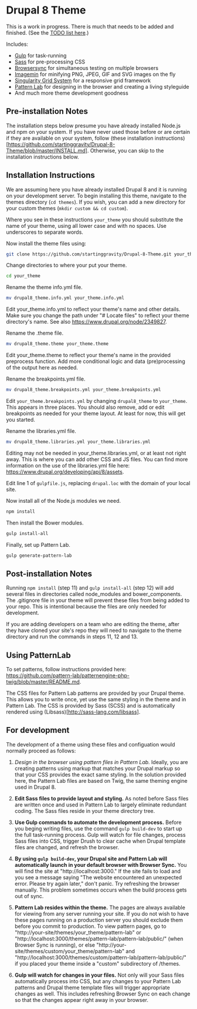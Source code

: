 # Drupal 8 Theme

This is a work in progress. There is much that needs to be added and finished. (See the [TODO list here](https://github.com/startinggravity/Drupal-8-Theme/blob/master/TODO.md).)

Includes:
* [Gulp](http://gulpjs.com) for task-running
* [Sass](http://sass-lang.com) for pre-processing CSS
* [Browsersync](http://www.browsersync.io) for simultaneous testing on multiple browsers
* [Imagemin](https://www.npmjs.com/package/gulp-imagemin) for minifying PNG, JPEG, GIF and SVG images on the fly
* [Singularity Grid System](https://github.com/at-import/Singularity) for a responsive grid framework
* [Pattern Lab](http://patternlab.io) for designing in the browser and creating a living styleguide
* And much more theme development goodness

## Pre-installation Notes

The installation steps below presume you have already installed Node.js and npm on your system. If you have never used those before or are certain if they are available on your system, follow (these installation instructions)[https://github.com/startinggravity/Drupal-8-Theme/blob/master/INSTALL.md]. Otherwise, you can skip to the installation instructions below.

## Installation Instructions

We are assuming here you have already installed Drupal 8 and it is running on your development server. To begin installing this theme, navigate to the themes directory (`cd themes`). If you wish, you can add a new directory for your custom themes (`mkdir custom && cd custom`).

Where you see in these instructions `your_theme` you should substitute the name of your theme, using all lower case and with no spaces. Use underscores to separate words.

Now install the theme files using: 

```bash
git clone https://github.com/startinggravity/Drupal-8-Theme.git your_theme
```

Change directories to where your put your theme.

```bash
cd your_theme
```

Rename the theme info.yml file.

```bash 
mv drupal8_theme.info.yml your_theme.info.yml
```

Edit your_theme.info.yml to reflect your theme's name and other details. Make sure you change the path under "# Locate files" to reflect your theme directory's name. See also https://www.drupal.org/node/2349827.

Rename the .theme file.

```bash
mv drupal8_theme.theme your_theme.theme
```

Edit your_theme.theme to reflect your theme's name in the provided preprocess function. Add more conditional logic and data (pre)processing of the output here as needed.

Rename the breakpoints.yml file.

```bash
mv drupal8_theme.breakpoints.yml your_theme.breakpoints.yml
```

Edit `your_theme.breakpoints.yml` by changing `drupal8_theme` to `your_theme`. This appears in three places. You should also remove, add or edit breakpoints as needed for your theme layout. At least for now, this will get you started.

Rename the libraries.yml file.

```bash
mv drupal8_theme.libraries.yml your_theme.libraries.yml
```

Editing may not be needed in your_theme.libraries.yml, or at least not right away. This is where you can add other CSS and JS files. You can find more information on the use of the libraries.yml file here: https://www.drupal.org/developing/api/8/assets.

Edit line 1 of `gulpfile.js`, replacing `drupal.loc` with the domain of your local site.

Now install all of the Node.js modules we need.

```bash
npm install
```

Then install the Bower modules.

```bash
gulp install-all
```

Finally, set up Pattern Lab.

```bash
gulp generate-pattern-lab
```

## Post-installation Notes

Running `npm install` (step 11) and `gulp install-all` (step 12) will add several files in directories called node_modules and bower_components. The .gitignore file in your theme will prevent these files from being added to your repo. This is intentional because the files are only needed for development. 

If you are adding developers on a team who are editing the theme, after they have cloned your site's repo they will need to navigate to the theme directory and run the commands in steps 11, 12 and 13.

## Using PatternLab

To set patterns, follow instructions provided here: https://github.com/pattern-lab/patternengine-php-twig/blob/master/README.md.

The CSS files for Pattern Lab patterns are provided by your Drupal theme. This allows you to write once, yet use the same styling in the theme and in Pattern Lab. The CSS is provided by Sass (SCSS) and is automatically rendered using (Libsass)[http://sass-lang.com/libsass].

## For development

The development of a theme using these files and configuation would normally proceed as follows:

1. *Design in the browser using pattern files in Pattern Lab.* Ideally, you are creating patterns using markup that matches your Drupal markup so that your CSS provides the exact same styling. In the solution provided here, the Pattern Lab files are based on Twig, the same theming engine used in Drupal 8.

1. **Edit Sass files to provide layout and styling.** As noted before Sass files are written once and used in Pattern Lab to largely eliminate redundant coding. The Sass files reside in your theme directory tree.

1. **Use Gulp commands to automate the development process.** Before you beging writing files, use the command `gulp build-dev` to start up the full task-running process. Gulp will watch for file changes, process Sass files into CSS, trigger Drush to clear cache when Drupal template files are changed, and refresh the browser.

1. **By using `gulp build-dev`, your Drupal site and Pattern Lab will automatically launch in your default browser with Browser Sync.** You will find the site at "http://localhost:3000." If the site fails to load and you see a message saying "The website encountered an unexpected error. Please try again later," don't panic. Try refreshing the browser manually. This problem sometimes occurs when the build process gets out of sync.

1. **Pattern Lab resides within the theme.** The pages are always available for viewing from any server running your site. If you do not wish to have these pages running on a production server you should exclude them before you commit to production. To view pattern pages, go to "http://your-site/themes/your_theme/pattern-lab" or "http://localhost:3000/themes/pattern-lab/pattern-lab/public/" (when Browser Sync is running), or else "http://your-site/themes/custom/your_theme/pattern-lab" and "http://localhost:3000/themes/custom/pattern-lab/pattern-lab/public/" if you placed your theme inside a "custom" subdirectory of /themes.

1. **Gulp will watch for changes in your files.** Not only will your Sass files automatically process into CSS, but any changes to your Pattern Lab patterns and Drupal theme template files will trigger appropriate changes as well. This includes refreshing Browser Sync on each change so that the changes appear right away in your browser.
